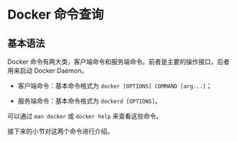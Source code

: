 # Docker 命令查询

## 基本语法

Docker 命令有两大类，客户端命令和服务端命令。前者是主要的操作接口，后者用来启动 Docker Daemon。

* 客户端命令：基本命令格式为 `docker [OPTIONS] COMMAND [arg...]`；

* 服务端命令：基本命令格式为 `dockerd [OPTIONS]`。

可以通过 `man docker` 或 `docker help` 来查看这些命令。

接下来的小节对这两个命令进行介绍。
